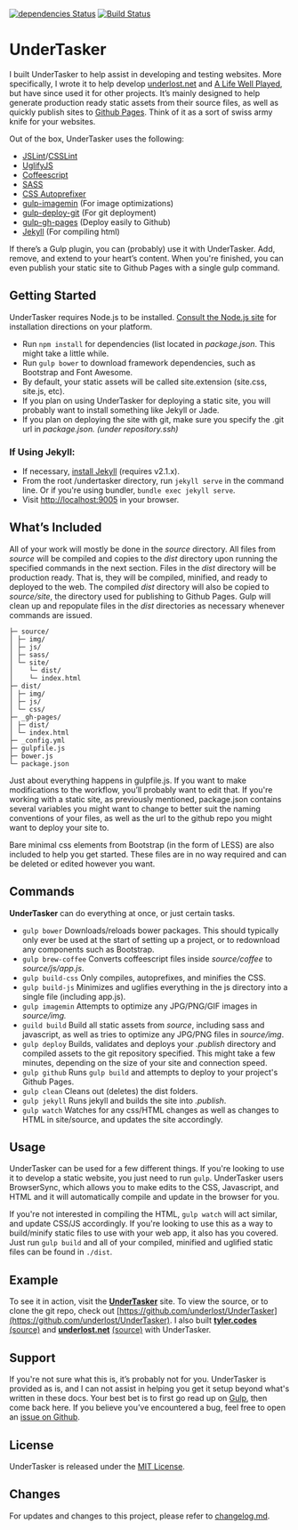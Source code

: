 [![dependencies Status](https://david-dm.org/underlost/undertasker/status.svg)](https://david-dm.org/underlost/undertasker)
[![Build Status](https://travis-ci.org/underlost/undertasker.svg?branch=master)](https://travis-ci.org/underlost/undertasker)


# UnderTasker

I built UnderTasker to help assist in developing and testing websites. More specifically, I wrote it to help develop [underlost.net](underlost.net) and [A Life Well Played](alifewellplayed.com), but have since used it for other projects. It’s mainly designed to help generate production ready static assets from their source files, as well as quickly publish sites to [Github Pages](pages.github.com). Think of it as a sort of swiss army knife for your websites. 

Out of the box, UnderTasker uses the following:

*   [JSLint](http://www.jslint.com)/[CSSLint](csslint.net)
*   [UglifyJS](http://marijnhaverbeke.nl//uglifyjs)
*   [Coffeescript](http://coffeescript.org/)
*   [SASS](http://sass-lang.com/)
*   [CSS Autoprefixer](http://github.com/ai/autoprefixer)
*   [gulp-imagemin](https://www.npmjs.com/package/gulp-imagemin) (For image optimizations)
*   [gulp-deploy-git](https://www.npmjs.com/package/gulp-deploy-git) (For git deployment)
*   [gulp-gh-pages](https://www.npmjs.com/package/gulp-gh-pages) (Deploy easily to Github)
*   [Jekyll](http://jekyllrb.com/) (For compiling html)

If there’s a Gulp plugin, you can (probably) use it with UnderTasker. Add, remove, and extend to your heart’s content. When you&#39;re finished, you can even publish your static site to Github Pages with a single gulp command.

## Getting Started

UnderTasker requires Node.js to be installed. [Consult the Node.js site](http://nodejs.org/download/) for installation directions on your platform.

*  Run `npm install` for dependencies (list located in _package.json_. This might take a little while.
*  Run `gulp bower` to download framework dependencies, such as Bootstrap and Font Awesome.
*  By default, your static assets will be called site.extension (site.css, site.js, etc).
*  If you plan on using UnderTasker for deploying a static site, you will probably want to install something like Jekyll or Jade. 
*  If you plan on deploying the site with git, make sure you specify the .git url in _package.json. (under repository.ssh)_

### If Using Jekyll:

*   If necessary, [install Jekyll](http://jekyllrb.com/docs/installation) (requires v2.1.x).
*   From the root /undertasker directory, run `jekyll serve` in the command line. Or if you're using bundler, `bundle exec jekyll serve`.
*   Visit [http://localhost:9005](http://localhost:9005/) in your browser.

## What’s Included

All of your work will mostly be done in the _source_ directory. All files from _source_ will be compiled and copies to the _dist_ directory upon running the specified commands in the next section. Files in the _dist_ directory will be production ready. That is, they will be compiled, minified, and ready to deployed to the web. The compiled _dist_ directory will also be copied to _source/site_, the directory used for publishing to Github Pages. Gulp will clean up and repopulate files in the _dist_ directories as necessary whenever commands are issued.
  
```
├─ source/
│ ├─ img/
│ ├─ js/
│ ├─ sass/
│ └─ site/
│    └─ dist/
│    └─ index.html
├─ dist/
│ ├─ img/
│ ├─ js/
│ └─ css/
├─ _gh-pages/
│ ├─ dist/
│ └─ index.html
├─ _config.yml
├─ gulpfile.js
├─ bower.js
└─ package.json
```

Just about everything happens in gulpfile.js. If you want to make modifications to the workflow, you’ll probably want to edit that. If you&#39;re working with a static site, as previously mentioned, package.json contains several variables you might want to change to better suit the naming conventions of your files, as well as the url to the github repo you might want to deploy your site to.

Bare minimal css elements from Bootstrap (in the form of LESS) are also included to help you get started. These files are in no way required and can be deleted or edited however you want.

## Commands

**UnderTasker** can do everything at once, or just certain tasks. 

*   `gulp bower`
Downloads/reloads bower packages. This should typically only ever be used at the start of setting up a project, or to redownload any components such as Bootstrap.
*   `gulp brew-coffee`
Converts coffeescript files inside _source/coffee_ to _source/js/app.js_. 
*   `gulp build-css`
Only compiles, autoprefixes, and minifies the CSS. 
*   `gulp build-js`
Minimizes and uglifies everything in the js directory into a single file (including app.js).
*   `gulp imagemin`
Attempts to optimize any JPG/PNG/GIF images in _source/img._
*   `guild build`
Build all static assets from _source_, including sass and javascript, as well as tries to optimize any JPG/PNG files in _source/img_.
*   `gulp deploy`
Builds, validates and deploys your *.publish* directory and compiled assets to the git repository specified. This might take a few minutes, depending on the size of your site and connection speed.
*   `gulp github`
Runs `gulp build` and attempts to deploy to your project's Github Pages.
*   `gulp clean`
Cleans out (deletes) the dist folders.
*   `gulp jekyll`
Runs jekyll and builds the site into *.publish*.
*   `gulp watch`
Watches for any css/HTML changes as well as changes to HTML in site/source, and updates the site accordingly.

## Usage

UnderTasker can be used for a few different things. If you're looking to use it to develop a static website, you just need to run `gulp`. UnderTasker users BrowserSync, which allows you to make edits to the CSS, Javascript, and HTML and it will automatically compile and update in the browser for you.

If you're not interested in compiling the HTML, `gulp watch` will act similar, and update CSS/JS accordingly. If you're looking to use this as a way to build/minify static files to use with your web app, it also has you covered. Just run `gulp build` and all of your compiled, minified and uglified static files can be found in `./dist`.

## Example

To see it in action, visit the [**UnderTasker**](http://tyler.codes/UnderTasker) site. To view the source, or to clone the git repo, check out [https://github.com/underlost/UnderTasker](https://github.com/underlost/UnderTasker). I also built [**tyler.codes**](http://tyler.codes/) [(source)](https://github.com/underlost/underlost.github.io) and [**underlost.net**](http://underlost.net/) [(source)](https://github.com/underlost/underlost.net) with UnderTasker.


## Support

If you&#39;re not sure what this is, it’s probably not for you. UnderTasker is provided as is, and I can not assist in helping you get it setup beyond what's written in these docs. Your best bet is to first go read up on [Gulp](http://gulpjs.com/), then come back here. If you believe you’ve encountered a bug, feel free to open an [issue on Github](https://github.com/underlost/UnderTasker/issues).


## License

UnderTasker is released under the [MIT License](https://github.com/underlost/UnderTasker/blob/master/LICENSE).


## Changes
For updates and changes to this project, please refer to [changelog.md](https://github.com/underlost/UnderTasker/blob/master/changelog.md).

